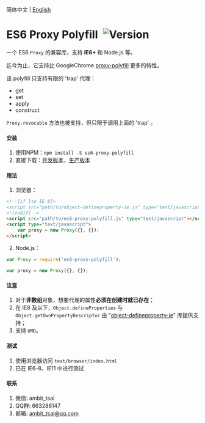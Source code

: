 简体中文 | [English](README.md)


# ES6 Proxy Polyfill&nbsp;&nbsp;![Version](https://img.shields.io/npm/v/es6-proxy-polyfill.svg)

一个 ES6 `Proxy` 的兼容库，支持 **IE6+** 和 Node.js 等。

迄今为止，它支持比 GoogleChrome <a href="https://github.com/GoogleChrome/proxy-polyfill" target="_blank">proxy-polyfill</a> 更多的特性。

该 polyfill 只支持有限的 'trap' 代理：
* get
* set
* apply
* construct

`Proxy.revocable` 方法也被支持，但只限于调用上面的 'trap' 。


#### 安装
1. 使用NPM：`npm install -S es6-proxy-polyfill`
2. 直接下载：<a href="src/es6-proxy-polyfill.js" target="_blank">开发版本</a>，<a href="dist/es6-proxy-polyfill.js" target="_blank">生产版本</a>


#### 用法
1. 浏览器：
```html
<!--[if lte IE 8]>
<script src="path/to/object-defineproperty-ie.js" type="text/javascript"></script>
<![endif]-->
<script src="path/to/es6-proxy-polyfill.js" type="text/javascript"></script>
<script type="text/javascript">
    var proxy = new Proxy({}, {});
</script>
```
2. Node.js：
```javascript
var Proxy = require('es6-proxy-polyfill');

var proxy = new Proxy({}, {});
```


#### 注意
1. 对于**非数组**对象，想要代理的属性**必须在创建时就已存在**；
1. 在 IE8 及以下，`Object.defineProperties` 与 `Object.getOwnPropertyDescriptor` 由 "<a href="https://github.com/ambit-tsai/object-defineproperty-ie" target="_blank">object-defineproperty-ie</a>" 库提供支持；
1. 支持 `UMD`。


#### 测试
1. 使用浏览器访问 `test/browser/index.html`
1. 已在 IE6-8、IE11 中进行测试


#### 联系
1. 微信: ambit_tsai
1. QQ群: 663286147
1. 邮箱: ambit_tsai@qq.com